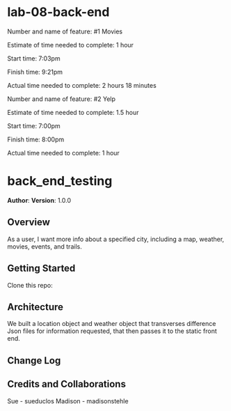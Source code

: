 # lab-08-back-end

Number and name of feature: #1 Movies

Estimate of time needed to complete: 1 hour

Start time: 7:03pm

Finish time: 9:21pm

Actual time needed to complete: 2 hours 18 minutes

Number and name of feature: #2 Yelp

Estimate of time needed to complete: 1.5 hour

Start time: 7:00pm

Finish time: 8:00pm

Actual time needed to complete: 1 hour

# back_end_testing
**Author**:
**Version**: 1.0.0

## Overview

As a user, I want more info about a specified city, including a map, weather, movies, events, and trails.

## Getting Started

Clone this repo:

## Architecture

We built a location object and weather object that transverses difference Json files for information requested, that then passes it to the static front end.

## Change Log

## Credits and Collaborations

Sue - sueduclos
Madison - madisonstehle

